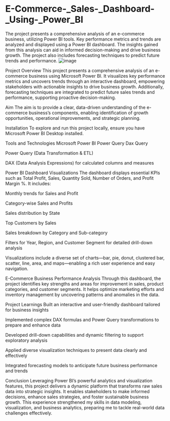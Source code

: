 # E-Commerce-_Sales-_Dashboard-_Using-_Power_BI
The project presents a comprehensive analysis of an e-commerce business, utilizing Power BI tools. Key performance metrics and trends are analyzed and displayed using a Power BI dashboard. The insights gained from this analysis can aid in informed decision-making and drive business growth. The project also includes forecasting techniques to predict future trends and performance.
![image](https://github.com/user-attachments/assets/b2b2d739-02b5-4567-8bbf-e3ce1fc99aa7)

Project Overview
This project presents a comprehensive analysis of an e-commerce business using Microsoft Power BI. It visualizes key performance metrics and uncovers trends through an interactive dashboard, empowering stakeholders with actionable insights to drive business growth. Additionally, forecasting techniques are integrated to predict future sales trends and performance, supporting proactive decision-making.

Aim
The aim is to provide a clear, data-driven understanding of the e-commerce business’s components, enabling identification of growth opportunities, operational improvements, and strategic planning.

Installation
To explore and run this project locally, ensure you have Microsoft Power BI Desktop installed.


Tools and Technologies
Microsoft Power BI
Power Query
Dax Query

Power Query (Data Transformation & ETL)

DAX (Data Analysis Expressions) for calculated columns and measures

Power BI Dashboard Visualizations
The dashboard displays essential KPIs such as Total Profit, Sales, Quantity Sold, Number of Orders, and Profit Margin %. It includes:

Monthly trends for Sales and Profit

Category-wise Sales and Profits

Sales distribution by State

Top Customers by Sales

Sales breakdown by Category and Sub-category

Filters for Year, Region, and Customer Segment for detailed drill-down analysis

Visualizations include a diverse set of charts—bar, pie, donut, clustered bar, scatter, line, area, and maps—enabling a rich user experience and easy navigation.

E-Commerce Business Performance Analysis
Through this dashboard, the project identifies key strengths and areas for improvement in sales, product categories, and customer segments. It helps optimize marketing efforts and inventory management by uncovering patterns and anomalies in the data.

Project Learnings
Built an interactive and user-friendly dashboard tailored for business insights

Implemented complex DAX formulas and Power Query transformations to prepare and enhance data

Developed drill-down capabilities and dynamic filtering to support exploratory analysis

Applied diverse visualization techniques to present data clearly and effectively

Integrated forecasting models to anticipate future business performance and trends

Conclusion
Leveraging Power BI’s powerful analytics and visualization features, this project delivers a dynamic platform that transforms raw sales data into strategic insights. It enables stakeholders to make informed decisions, enhance sales strategies, and foster sustainable business growth. This experience strengthened my skills in data modeling, visualization, and business analytics, preparing me to tackle real-world data challenges effectively.
